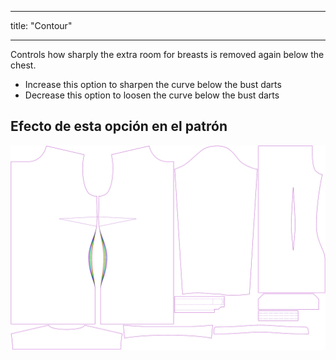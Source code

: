 - - -
title: "Contour"
- - -

Controls how sharply the extra room for breasts is removed again below the chest.

- Increase this option to sharpen the curve below the bust darts
- Decrease this option to loosen the curve below the bust darts

## Efecto de esta opción en el patrón

![This image shows the effect of this option by superimposing several variants that have a different value for this option](simone_contour_sample.svg "Effect of this option on the pattern")
